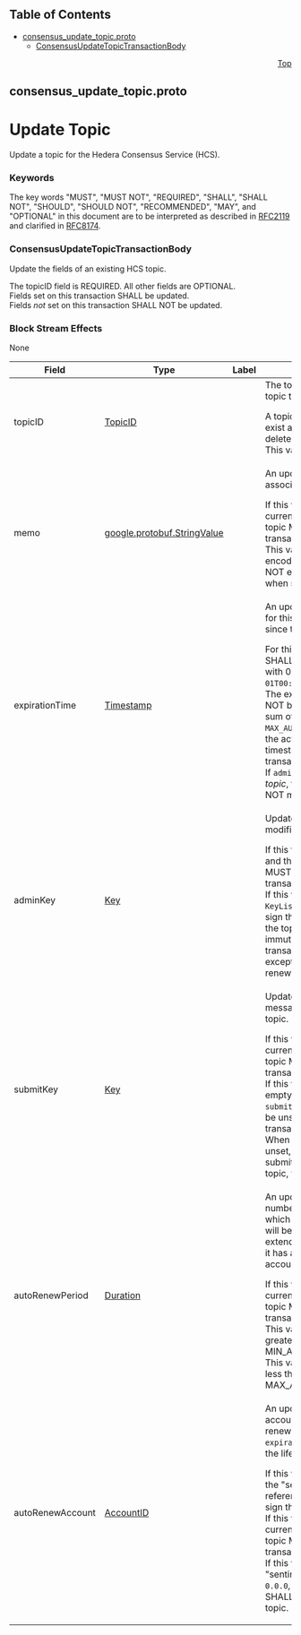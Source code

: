 ## Table of Contents

- [consensus_update_topic.proto](#consensus_update_topic-proto)
    - [ConsensusUpdateTopicTransactionBody](#proto-ConsensusUpdateTopicTransactionBody)
  



<a name="consensus_update_topic-proto"></a>
<p align="right"><a href="#top">Top</a></p>

## consensus_update_topic.proto
# Update Topic
Update a topic for the Hedera Consensus Service (HCS).

### Keywords
The key words "MUST", "MUST NOT", "REQUIRED", "SHALL", "SHALL NOT",
"SHOULD", "SHOULD NOT", "RECOMMENDED", "MAY", and "OPTIONAL" in this
document are to be interpreted as described in
[RFC2119](https://www.ietf.org/rfc/rfc2119) and clarified in
[RFC8174](https://www.ietf.org/rfc/rfc8174).


<a name="proto-ConsensusUpdateTopicTransactionBody"></a>

### ConsensusUpdateTopicTransactionBody
Update the fields of an existing HCS topic.

The topicID field is REQUIRED. All other fields are OPTIONAL.<br/>
Fields set on this transaction SHALL be updated.<br/>
Fields _not_ set on this transaction SHALL NOT be updated.

### Block Stream Effects
None


| Field | Type | Label | Description |
| ----- | ---- | ----- | ----------- |
| topicID | [TopicID](#proto-TopicID) |  | The topic ID specifying the topic to update. <p> A topic with this ID MUST exist and MUST NOT be deleted.<br/> This value is REQUIRED. |
| memo | [google.protobuf.StringValue](#google-protobuf-StringValue) |  | An updated memo to be associated with this topic. <p> If this value is set, the current `adminKey` for the topic MUST sign this transaction.<br/> This value, if set, SHALL be encoded UTF-8 and SHALL NOT exceed 100 bytes when so encoded. |
| expirationTime | [Timestamp](#proto-Timestamp) |  | An updated expiration time for this topic, in seconds since the epoch. <p> For this purpose, `epoch` SHALL be the UNIX epoch with 0 at `1970-01-01T00:00:00.000Z`.<br/> The expirationTime MUST NOT be greater than the sum of `MAX_AUTORENEW_PERIOD` and the actual consensus timestamp of this transaction.<br/> If `adminKey` is <b>unset</b> for the _topic_, this transaction MUST NOT modify any other field. |
| adminKey | [Key](#proto-Key) |  | Updated access control for modification of the topic. <p> If this field is set, that key and the previously set key MUST both sign this transaction.<br/> If this value is an empty `KeyList`, the prior key MUST sign this transaction, and the topic SHALL be immutable after this transaction completes, except for expiration and renewal. |
| submitKey | [Key](#proto-Key) |  | Updated access control for message submission to the topic. <p> If this value is set, the current `adminKey` for the topic MUST sign this transaction.<br/> If this value is set to an empty `KeyList`, the `submitKey` for the topic will be unset after this transaction completes. When the `submitKey` is unset, any account may submit a message on the topic, without restriction. |
| autoRenewPeriod | [Duration](#proto-Duration) |  | An updated value for the number of seconds by which the topic expiration will be automatically extended upon expiration, if it has a valid auto-renew account. <p> If this value is set, the current `adminKey` for the topic MUST sign this transaction.<br/> This value, if set, MUST be greater than the configured MIN_AUTORENEW_PERIOD.<br/> This value, if set, MUST be less than the configured MAX_AUTORENEW_PERIOD. |
| autoRenewAccount | [AccountID](#proto-AccountID) |  | An updated ID for the account to be charged renewal fees at the topic's `expirationTime` to extend the lifetime of the topic. <p> If this value is set and not the "sentinel account", the referenced account MUST sign this transaction.<br/> If this value is set, the current `adminKey` for the topic MUST sign this transaction.<br/> If this value is set to the "sentinel account", which is `0.0.0`, the `autoRenewAccount` SHALL be removed from the topic. |





 <!-- end messages -->

 <!-- end enums -->

 <!-- end HasExtensions -->

 <!-- end services -->



